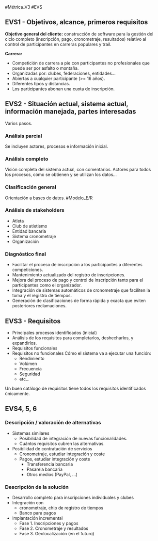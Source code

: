 #Métrica_V3 #EVS
## EVS1 - Objetivos, alcance, primeros requisitos
**Objetivo general del cliente:** construcción de software para la gestión del ciclo completo (inscripción, pago, cronometraje, resultados) relativo al control de participantes en carreras populares y trail.

**Carrera:**
- Competición de carrera a pie con participantes no profesionales que puede ser por asfalto o montaña.
- Organizadas por: clubes, federaciones, entidades...
- Abiertas a cualquier participante (>= 16 años).
- Diferentes tipos y distancias.
- Los participantes abonan una cuota de inscripción.

## EVS2 - Situación actual, sistema actual, información manejada, partes interesadas
Varios pasos.

### Análisis parcial
Se incluyen actores, procesos e información inicial.

### Análisis completo
Visión completa del sistema actual, con comentarios.
Actores para todos los procesos, cómo se obtienen y se utilizan los datos...

### Clasificación general
Orientación a bases de datos.
#Modelo_E/R

### Análisis de stakeholders
- Atleta
- Club de atletismo
- Entidad bancaria
- Sistema cronometraje
- Organización

### Diagnóstico final
- Facilitar el proceso de inscripción a los participantes a diferentes competiciones.
- Mantenimiento actualizado del registro de inscripciones.
- Mejora del proceso de pago y control de inscripción tanto para el participantes como el organizador.
- Integración de sistemas automáticos de cronometraje que faciliten la toma y el registro de tiempos.
- Generación de clasificaciones de forma rápida y exacta que eviten posteriores reclamaciones.

## EVS3 - Requisitos
- Principales procesos identificados (inicial)
- Análisis de los requisitos para completarlos, deshecharlos, y expandirlos.
- Requisitos funcionales
- Requisitos no funcionales
	Cómo el sistema va a ejecutar una función:
	- Rendimiento
	- Volúmen
	- Frecuencia
	- Seguridad
	- etc...

Un buen catálogo de requisitos tiene todos los requisitos identificados únicamente.

## EVS4, 5, 6
### Descripción / valoración de alternativas
- Sistemas similares
	- Posibilidad de integración de nuevas funcionalidades.
	- Cuántos requisitos cubren las alternativas.
- Posibilidad de contratación de servicios
	- Cronometraje, estudiar integración y coste
	- Pagos, estudiar integración y coste
		- Transferencia bancaria
		- Pasarela bancaria
		- Otros medios (PayPal, ...)

### Descripción de la solución
- Desarrollo completo para inscripciones individuales y clubes
- Integración con
	- cronometraje, chip de registro de tiempos
	- Banco para pagos
- Implantación incremental
	- Fase 1. Inscripciones y pagos
	- Fase 2. Cronometraje y resultados
	- Fase 3. Geolocalización (en el futuro)
